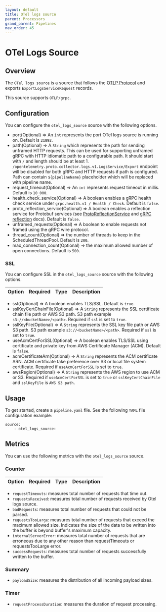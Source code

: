```yaml
---
layout: default
title: OTel logs source
parent: Processors
grand_parent: Pipelines
nav_order: 45
---
```


# OTel Logs Source

## Overview

The `OTel logs source` is a source that follows the [OTLP Protocol](https://github.com/open-telemetry/oteps/blob/master/text/0035-opentelemetry-protocol.md) and exports `ExportLogsServiceRequest` records. 

This source supports ```OTLP/grpc```. <!--- Is this a source or a processor?--->


## Configuration

You can configure the `otel_logs_source` source with the following options.

<!--- Convert to table.--->

* port(Optional) => An `int` represents the port OTel logs source is running on. Default is ```21892```.
* path(Optional) => A `String` which represents the path for sending unframed HTTP requests. This can be used for supporting unframed gRPC with HTTP idiomatic path to a configurable path. It should start with `/` and length should be at least 1. `/opentelemetry.proto.collector.logs.v1.LogsService/Export` endpoint will be disabled for both gRPC and HTTP requests if path is configured. Path can contain `${pipelineName}` placeholder which will be replaced with pipeline name.
* request_timeout(Optional) => An `int` represents request timeout in millis. Default is ```10_000```.
* health_check_service(Optional) => A boolean enables a gRPC health check service under ```grpc.health.v1 / Health / Check```. Default is ```false```.
* proto_reflection_service(Optional) => A boolean enables a reflection service for Protobuf services (see [ProtoReflectionService](https://grpc.github.io/grpc-java/javadoc/io/grpc/protobuf/services/ProtoReflectionService.html) and [gRPC reflection](https://github.com/grpc/grpc-java/blob/master/documentation/server-reflection-tutorial.md) docs). Default is ```false```.
* unframed_requests(Optional) => A boolean to enable requests not framed using the gRPC wire protocol. 
* thread_count(Optional) => the number of threads to keep in the ScheduledThreadPool. Default is `200`.
* max_connection_count(Optional) => the maximum allowed number of open connections. Default is `500`.

### SSL

You can configure SSL in the `otel_logs_source` source with the following options.

<!--- Convert to table.--->
Option | Required | Type | Description
:--- | :--- | :--- | :---
* ssl(Optional) => A boolean enables TLS/SSL. Default is ```true```.
* sslKeyCertChainFile(Optional) => A `String` represents the SSL certificate chain file path or AWS S3 path. S3 path example ```s3://<bucketName>/<path>```. Required if ```ssl``` is set to ```true```.
* sslKeyFile(Optional) => A `String` represents the SSL key file path or AWS S3 path. S3 path example ```s3://<bucketName>/<path>```. Required if ```ssl``` is set to ```true```.
* useAcmCertForSSL(Optional) => A boolean enables TLS/SSL using certificate and private key from AWS Certificate Manager (ACM). Default is ```false```.
* acmCertificateArn(Optional) => A `String` represents the ACM certificate ARN. ACM certificate take preference over S3 or local file system certificate. Required if ```useAcmCertForSSL``` is set to ```true```.
* awsRegion(Optional) => A `String` represents the AWS region to use ACM or S3. Required if ```useAcmCertForSSL``` is set to ```true``` or ```sslKeyCertChainFile``` and ```sslKeyFile``` is ```AWS S3 path```.

## Usage

To get started, create a `pipeline.yaml` file. See the following `YAML` file configuration example:

```
source:
    - otel_logs_source:
```


## Metrics

You can use the following metrics with the `otel_logs_source` source.

### Counter

<!--- Convert to table.--->
Option | Required | Type | Description
:--- | :--- | :--- | :---
- `requestTimeouts`: measures total number of requests that time out.
- `requestsReceived`: measures total number of requests received by Otel logs source.
- `badRequests`: measures total number of requests that could not be parsed.
- `requestsTooLarge`: measures total number of requests that exceed the maximum allowed size. Indicates the size of the data to be written into the buffer is beyond buffer's maximum capacity.
- `internalServerError`: measures total number of requests that are erroneous due to any other reason than requestTimeouts or requestsTooLarge error.
- `successRequests`: measures total number of requests successfully written to the buffer.

<!--- Consolidate the entries below into the table?--->

### Summary
- `payloadSize`: measures the distribution of all incoming payload sizes.

### Timer
- `requestProcessDuration`: measures the duration of request processing.
